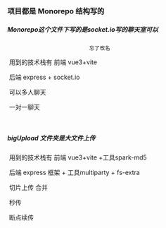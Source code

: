 ### 项目都是 Monorepo 结构写的

##### 	Monorepo这个文件下写的是socket.io写的聊天室可以   

                              忘了改名

​		用到的技术栈有 前端 vue3+vite  

​									后端 express + socket.io

​		可以多人聊天   

​		一对一聊天  

​		

##### 	bigUpload 文件夹是大文件上传

​		用到的技术栈有 前端 vue3+vite +工具spark-md5   

​									后端 express 框架  + 工具multiparty + fs-extra

​		切片上传 合并 

​		秒传

​		断点续传
